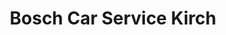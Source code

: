---
title: "Bosch Car Service Kirch"
url: /bergisch-gladbach/bosch-car-service-kirch/
shop: Autowerkstatt
---
